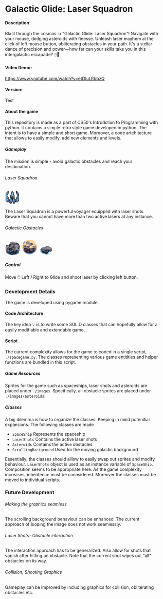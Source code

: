 # Galactic Glide: Laser Squadron
#### Description:
Blast through the cosmos in "Galactic Glide: Laser Squadron"! Navigate with your mouse, dodging asteroids with finesse. 
Unleash laser mayhem at the click of left mouse button, obliterating obstacles in your path. 
It's a stellar dance of precision and power—how far can your skills take you in this intergalactic escapade? 🖱️🚀

#### Video Demo: 
https://www.youtube.com/watch?v=etDluLRbbzQ

#### Version:
Test

#### About the game
This repository is made as a part of CS50's Introdction to Programming with python. 
It contains a simple retro style game developed in python. The intent is to have a simple and short game.
Moreover, a code artchitecture that allows to easily modify, add new elements and levels.

##### Gameplay

The mission is simple - avoid galactic obstacles and reach your destionation.

###### Laser Squadron
![alt text](/images/spaceship_01.png)

The Laser Squadron is a powerful voyager equipped with laser shots. Beware that you cannot have more than two active lasers at any instance.
###### Galactic Obstacles
![alt text](/images/asteroids/asteroid_01.png)
![alt text](/images/asteroids/asteroid_02.png)
![alt text](/images/asteroids/asteroid_03.png)


##### Control
 Move 🖱️ Left / Right to Glide and shoot laser by clicking left button.

### Development Details
The game is developed using pygame module.

#### Code Architecture
The key idea 💡 is to write some SOLID classes that can hopefully allow for a easily modifiable and extendable game.

#### Script
The current complexity allows for the game to coded in a single script, `./spacegame.py`. 
The classes representing various game entitities and helper functions are bundled in this script.

##### Game Resources
Sprites for the game such as spaceships, laser shots and asteroids are placed under `./images`.
Specifically, all obstacle sprites are placed under `./images/asteroids`.

##### Classes
A big dilemma is how to organize the classes. Keeping in mind potenitial expansions. The following classes are made
- `SpaceShip` Represents the spaceship 
- `LaserShots` Contains the active laser shots
- `Asteroids` Contains the active obstacles
- `ScrollingBackground` Used for the moving galactic background

Essentially, the classes should alllow to easily swap out sprites and modify behaviour. 
`LaserShots` object is used as an instance variable of `SpaceShip`. Composition seems to be appropriate here.
As the game complexity increases, inheritence must be connsidered. Moreover the classes must be moved to individual scripts.

### Future Development

###### Making the graphics seamless
The scrolling background behaviour can be enhanced. The current approach of looping the image does not work seamlessly.

###### Laser Shots- Obstacle interaction
The interaction approach has to be generalized. Also allow for shots that vanish after hitting an obstacle. 
Note that the current shot wipes out "all" obstacles on its way. 

###### Collision, Shooting Graphics
Gameplay can be improved by including graphics for collision, obliterating obstacles etc.


 



